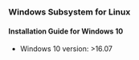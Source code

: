 ### Windows Subsystem for Linux
#### Installation Guide for Windows 10
* Windows 10 version: >16.07


